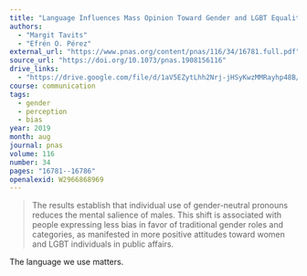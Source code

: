 ```yaml
---
title: "Language Influences Mass Opinion Toward Gender and LGBT Equality"
authors:
  - "Margit Tavits"
  - "Efrén O. Pérez"
external_url: "https://www.pnas.org/content/pnas/116/34/16781.full.pdf"
source_url: "https://doi.org/10.1073/pnas.1908156116"
drive_links:
  - "https://drive.google.com/file/d/1aV5EZytLhh2Nrj-jHSyKwzMMRayhp48B/view?usp=drivesdk"
course: communication
tags:
  - gender
  - perception
  - bias
year: 2019
month: aug
journal: pnas
volume: 116
number: 34
pages: "16781--16786"
openalexid: W2966868969
---
```


> The results establish that individual use of gender-neutral pronouns reduces the mental salience of males.
> This shift is associated with people expressing less bias in favor of traditional gender roles and categories, as manifested in more positive attitudes toward women and LGBT individuals in public affairs.

The language we use matters.
